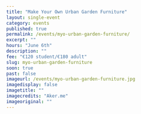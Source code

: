 ```yaml
---
title: "Make Your Own Urban Garden Furniture"
layout: single-event
category: events
published: true
permalink: /events/myo-urban-garden-furniture/
excerpt: ""
hours: "June 6th"
description: ""
fee: "€120 student/€180 adult"
slug: myo-urban-garden-furniture
soon: true
past: false
imageurl: /events/myo-urban-garden-furniture.jpg
imagedisplay: false
imagetitle: ""
imagecredits: "Aker.me"
imageoriginal: ""
---
```

